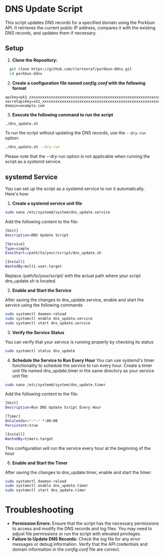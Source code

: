 # DNS Update Script

This script updates DNS records for a specified domain using the Porkbun API. It retrieves the current public IP address, compares it with the existing DNS records, and updates them if necessary.

## Setup

1. **Clone the Repository:**
```bash
  git clone https://github.com/clertonraf/porkbun-ddns.git
  cd porkbun-ddns
```

2. **Create a configuration file named *config.conf* with the following format**
```
apikey=pk1_xxxxxxxxxxxxxxxxxxxxxxxxxxxxxxxxxxxxxxxxxxxxxxxxxxxxxxxxxxxxxxxxx
secretapikey=sk1_xxxxxxxxxxxxxxxxxxxxxxxxxxxxxxxxxxxxxxxxxxxxxxxxxxxxxxxxxxxxxxxxx
domain=example.com
```

3. **Execute the following command to run the script**

```bash
./dns_update.sh
```

To run the script without updating the DNS records, use the `--dry-run` option:
```bash
./dns_update.sh --dry-run
```

Please note that the --dry-run option is not applicable when running the script as a systemd service.

## systemd Service

You can set up the script as a systemd service to run it automatically. Here's how:

1. **Create a systemd service unit file**

```bash
sudo nano /etc/systemd/system/dns_update.service
```
Add the following content to the file:

```bash
[Unit]
Description=DNS Update Script

[Service]
Type=simple
ExecStart=/path/to/your/script/dns_update.sh

[Install]
WantedBy=multi-user.target
```
Replace /path/to/your/script/ with the actual path where your script dns_update.sh is located.

2. **Enable and Start the Service**

After saving the changes to dns_update.service, enable and start the service using the following commands

```bash
sudo systemctl daemon-reload
sudo systemctl enable dns_update.service
sudo systemctl start dns_update.service
```

3. **Verify the Service Status**

You can verify that your service is running properly by checking its status
```bash
sudo systemctl status dns_update
```

4. **Schedule the Service to Run Every Hour**
You can use systemd's timer functionality to schedule the service to run every hour. Create a timer unit file named dns_update.timer in the same directory as your service unit file:

```bash
sudo nano /etc/systemd/system/dns_update.timer
```

Add the following content to the file:

```bash
[Unit]
Description=Run DNS Update Script Every Hour

[Timer]
OnCalendar=*-*-* *:00:00
Persistent=true

[Install]
WantedBy=timers.target
```
This configuration will run the service every hour at the beginning of the hour

6. **Enable and Start the Timer**

After saving the changes to dns_update.timer, enable and start the timer:
```bash
sudo systemctl daemon-reload
sudo systemctl enable dns_update.timer
sudo systemctl start dns_update.timer
```

# Troubleshooting
- **Permission Errors:** Ensure that the script has the necessary permissions to access and modify the DNS records and log files. You may need to adjust file permissions or run the script with elevated privileges.
- **Failure to Update DNS Records:** Check the log file for any error messages or debug information. Verify that the API credentials and domain information in the *config.conf* file are correct.